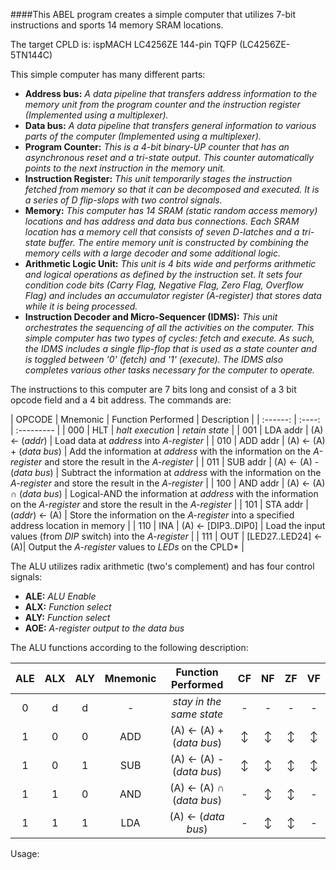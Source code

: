 ####This ABEL program creates a simple computer that utilizes 7-bit instructions and sports 14 memory SRAM locations.

The target CPLD is: ispMACH LC4256ZE 144-pin TQFP (LC4256ZE-5TN144C)

This simple computer has many different parts:
* **Address bus:** *A data pipeline that transfers address information to the memory unit from the program counter and the instruction register (Implemented using a multiplexer).*
* **Data bus:** *A data pipeline that transfers general information to various parts of the computer (Implemented using a multiplexer).*
* **Program Counter:** *This is a 4-bit binary-UP counter that has an asynchronous reset and a tri-state output. This counter automatically points to the next instruction in the memory unit.*
* **Instruction Register:** *This unit temporarily stages the instruction fetched from memory so that it can be decomposed and executed. It is a series of D flip-slops with two control signals.*
* **Memory:** *This computer has 14 SRAM (static random access memory) locations and has address and data bus connections. Each SRAM location has a memory cell that consists of seven D-latches and a tri-state buffer. The entire memory unit is constructed by combining the memory cells with a large decoder and some additional logic.*
* **Arithmetic Logic Unit:** *This unit is 4 bits wide and performs arithmetic and logical operations as defined by the instruction set. It sets four condition code bits (Carry Flag, Negative Flag, Zero Flag, Overflow Flag) and includes an accumulator register (A-register) that stores data while it is being processed.*
* **Instruction Decoder and Micro-Sequencer (IDMS):** *This unit orchestrates the sequencing of all the activities on the computer. This simple computer has two types of cycles: fetch and execute. As such, the IDMS includes a single flip-flop that is used as a state counter and is toggled between '0' (fetch) and '1' (execute). The IDMS also completes various other tasks necessary for the computer to operate.*

The instructions to this computer are 7 bits long and consist of a 3 bit opcode field and a 4 bit address. The commands are:

| OPCODE | Mnemonic | Function Performed | Description |
| :------: | :----: | :--------- |
| 000 | HLT 	 | *halt execution* | *retain state* |
| 001 | LDA addr | (A) &#x2190; (*addr*) | Load data at *address* into *A-register* |
| 010 | ADD addr | (A) &#x2190; (A) + (*data bus*) | Add the information at *address* with the information on the *A-register* and store the result in the *A-register* |
| 011 | SUB addr | (A) &#x2190; (A) - (*data bus*) | Subtract the information at *address* with the information on the *A-register* and store the result in the *A-register* |
| 100 | AND addr | (A) &#x2190; (A) &#x2229; (*data bus*) | Logical-AND the information at *address* with the information on the *A-register* and store the result in the *A-register* |
| 101 | STA addr | (*addr*) &#x2190; (A) | Store the information on the *A-register* into a specified address location in memory |
| 110 | INA 	 | (A) &#x2190; [DIP3..DIP0] | Load the input values (from *DIP* switch) into the *A-register* |
| 111 | OUT 	 | [LED27..LED24] &#x2190; (A)| Output the *A-register* values to *LEDs* on the CPLD* |

The ALU utilizes radix arithmetic (two's complement) and has four control signals:
* **ALE:** *ALU Enable*
* **ALX:** *Function select*
* **ALY:** *Function select*
* **AOE:** *A-register output to the data bus*

The ALU functions according to the following description:

|  ALE  |  ALX  |  ALY  |  Mnemonic  |           Function Performed           |    CF	 |    NF	|    ZF	   |    VF	  |
| :---: | :---: | :---: | :--------: | :------------------------------------: | :------: | :------: | :------: | :------: |
| 0     | d     | d     | -          | *stay in the same state*   			  | -    	 | -    	| -    	   | - 	      |
| 1     | 0     | 0     | ADD        | (A) &#x2190; (A) + (*data bus*)  	  | &#x2195; | &#x2195; | &#x2195; | &#x2195; |
| 1     | 0     | 1     | SUB        | (A) &#x2190; (A) - (*data bus*)  	  | &#x2195; | &#x2195; | &#x2195; | &#x2195; |
| 1     | 1     | 0     | AND        | (A) &#x2190; (A) &#x2229; (*data bus*) | -    	 | &#x2195; | &#x2195; | -    	  |
| 1     | 1     | 1     | LDA        | (A) &#x2190; (*data bus*)        	  | -    	 | &#x2195; | &#x2195; | -   	  |

Usage:

